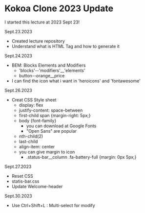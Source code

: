# Kokoa Clone 2023 Update

<!--CSS got so much better!-->

I started this lecture at 2023 Sept 23!<br>

Sept.23.2023  
- Created lecture repository
- Understand what is HTML Tag and how to generate it 

Sept.24.2023
- BEM: Blocks Elements and Modifiers
  - 'blocks'--'modifiers'__'elements'
  - button--orange__price
- I can find the icon what i want in 'heroicons' and 'fontawesome'

Sept.26.2023
- Creat CSS Style sheet
  - display: flex
  - justify-content: space-between
  - first-child span {margin-right: 5px;}
  - body {font-family}
    - you can download at Google Fonts
    - "Open Sans" are popular
  - nth-child(2)
  - last-child
  - align-item: center
  - you can give margin to icon
    - .status-bar__column .fa-battery-full {margin: 0px 5px;}
  
Sept.27.2023
- Reset CSS
- statis-bar.css
- Update Welcome-header

Sept.30.2023
- Use Ctrl+Shift+L : Multi-select for modify